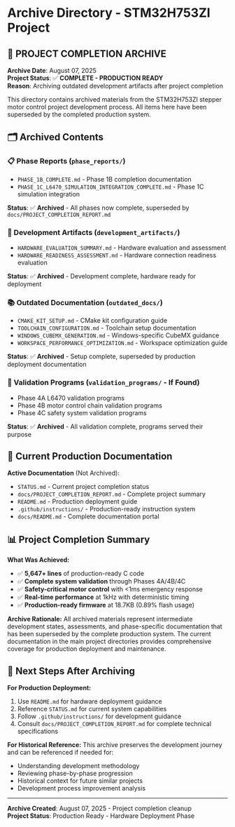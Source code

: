 # Archive Directory - STM32H753ZI Project

## 📁 **PROJECT COMPLETION ARCHIVE**

**Archive Date**: August 07, 2025  
**Project Status**: ✅ **COMPLETE - PRODUCTION READY**  
**Reason**: Archiving outdated development artifacts after project completion

This directory contains archived materials from the STM32H753ZI stepper motor control project development process. All items here have been superseded by the completed production system.

## 🗂️ **Archived Contents**

### 📋 Phase Reports (`phase_reports/`)
- `PHASE_1B_COMPLETE.md` - Phase 1B completion documentation
- `PHASE_1C_L6470_SIMULATION_INTEGRATION_COMPLETE.md` - Phase 1C simulation integration

**Status**: ✅ **Archived** - All phases now complete, superseded by `docs/PROJECT_COMPLETION_REPORT.md`

### 🔧 Development Artifacts (`development_artifacts/`)
- `HARDWARE_EVALUATION_SUMMARY.md` - Hardware evaluation and assessment
- `HARDWARE_READINESS_ASSESSMENT.md` - Hardware connection readiness evaluation

**Status**: ✅ **Archived** - Development complete, hardware ready for deployment

### 📚 Outdated Documentation (`outdated_docs/`)
- `CMAKE_KIT_SETUP.md` - CMake kit configuration guide
- `TOOLCHAIN_CONFIGURATION.md` - Toolchain setup documentation  
- `WINDOWS_CUBEMX_GENERATION.md` - Windows-specific CubeMX guidance
- `WORKSPACE_PERFORMANCE_OPTIMIZATION.md` - Workspace optimization guide

**Status**: ✅ **Archived** - Setup complete, superseded by production deployment documentation

### 🧪 Validation Programs (`validation_programs/` - If Found)
- Phase 4A L6470 validation programs
- Phase 4B motor control chain validation programs  
- Phase 4C safety system validation programs

**Status**: ✅ **Archived** - All validation complete, programs served their purpose

## 🎯 **Current Production Documentation**

**Active Documentation** (Not Archived):
- `STATUS.md` - Current project completion status
- `docs/PROJECT_COMPLETION_REPORT.md` - Complete project summary
- `README.md` - Production deployment guide
- `.github/instructions/` - Production-ready instruction system
- `docs/README.md` - Complete documentation portal

## 📊 **Project Completion Summary**

**What Was Achieved:**
- ✅ **5,647+ lines** of production-ready C code
- ✅ **Complete system validation** through Phases 4A/4B/4C
- ✅ **Safety-critical motor control** with <1ms emergency response
- ✅ **Real-time performance** at 1kHz with deterministic timing
- ✅ **Production-ready firmware** at 18.7KB (0.89% flash usage)

**Archive Rationale:**
All archived materials represent intermediate development states, assessments, and phase-specific documentation that has been superseded by the complete production system. The current documentation in the main project directories provides comprehensive coverage for production deployment and maintenance.

## 🚀 **Next Steps After Archiving**

**For Production Deployment:**
1. Use `README.md` for hardware deployment guidance
2. Reference `STATUS.md` for current system capabilities  
3. Follow `.github/instructions/` for development guidance
4. Consult `docs/PROJECT_COMPLETION_REPORT.md` for complete technical specifications

**For Historical Reference:**
This archive preserves the development journey and can be referenced if needed for:
- Understanding development methodology
- Reviewing phase-by-phase progression
- Historical context for future similar projects
- Development process improvement analysis

---

**Archive Created**: August 07, 2025 - Project completion cleanup  
**Project Status**: Production Ready - Hardware Deployment Phase
